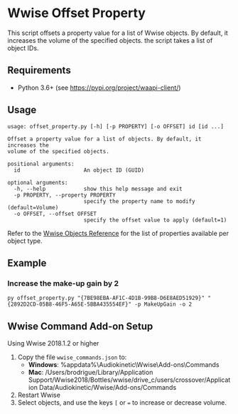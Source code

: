 # Wwise Offset Property

This script offsets a property value for a list of Wwise objects. By default, it increases the volume of the specified objects. the script takes a list of object IDs.

## Requirements

* Python 3.6+ (see https://pypi.org/project/waapi-client/)

## Usage

```
usage: offset_property.py [-h] [-p PROPERTY] [-o OFFSET] id [id ...]

Offset a property value for a list of objects. By default, it increases the
volume of the specified objects.

positional arguments:
  id                    An object ID (GUID)

optional arguments:
  -h, --help            show this help message and exit
  -p PROPERTY, --property PROPERTY
                        specify the property name to modify (default=Volume)
  -o OFFSET, --offset OFFSET
                        specify the offset value to apply (default=1)
```

Refer to the [Wwise Objects Reference](https://www.audiokinetic.com/library/edge/?source=SDK&id=wobjects__index.html) for the list of properties available per object type.

## Example

### Increase the make-up gain by 2
```
py offset_property.py "{7BE98EBA-AF1C-4D1B-99B8-D6E8AED51929}" "{2892D2CD-05B8-46F5-A65E-5BBA435554EF}" -p MakeUpGain -o 2
```

## Wwise Command Add-on Setup

Using Wwise 2018.1.2 or higher
1. Copy the file `wwise_commands.json` to:
    * **Windows**: %appdata%\Audiokinetic\Wwise\Add-ons\Commands
    * **Mac**: /Users/brodrigue/Library/Application Support/Wwise2018/Bottles/wwise/drive_c/users/crossover/Application Data/Audiokinetic/Wwise/Add-ons/Commands
1. Restart Wwise
1. Select objects, and use the keys `[` or `=` to increase or decrease volume.
